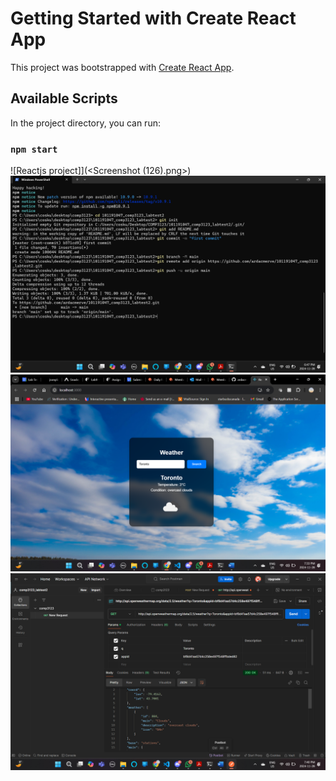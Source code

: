 # Getting Started with Create React App

This project was bootstrapped with [Create React App](https://github.com/facebook/create-react-app).

## Available Scripts

In the project directory, you can run:

### `npm start`

![Reactjs project]](<Screenshot (126).png>)
![github repository](<Screenshot (127).png>)
![weather page](<Screenshot (131).png>)
![postman](<Screenshot (134).png>)